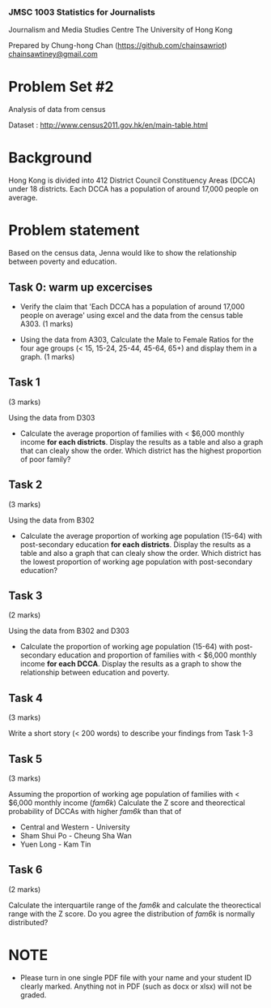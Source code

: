### JMSC 1003 Statistics for Journalists
Journalism and Media Studies Centre
The University of Hong Kong

Prepared by Chung-hong Chan (https://github.com/chainsawriot)  chainsawtiney@gmail.com

# Problem Set #2

Analysis of data from census

Dataset : http://www.census2011.gov.hk/en/main-table.html

# Background

Hong Kong is divided into 412 District Council Constituency Areas (DCCA) under 18 districts. Each DCCA has a population of around 17,000 people on average.

# Problem statement

Based on the census data, Jenna would like to show the relationship between poverty and education.

## Task 0: warm up excercises

* Verify the claim that 'Each DCCA has a population of around 17,000 people on average' using excel and the data from the census table A303. (1 marks)

* Using the data from A303, Calculate the Male to Female Ratios for the four age groups (< 15, 15-24, 25-44, 45-64, 65+) and display them in a graph. (1 marks)

## Task 1

(3 marks)

Using the data from D303

* Calculate the average proportion of families with < $6,000 monthly income **for each districts**. Display the results as a table and also a graph that can clealy show the order. Which district has the highest proportion of poor family?

## Task 2

(3 marks)

Using the data from B302

* Calculate the average proportion of working age population (15-64) with post-secondary education **for each districts**. Display the results as a table and also a graph that can clealy show the order. Which district has the lowest proportion of working age population with post-secondary education?

## Task 3

(2 marks)

Using the data from B302 and D303

* Calculate the proportion of working age population (15-64) with post-secondary education and proportion of families with < $6,000 monthly income **for each DCCA**. Display the results as a graph to show the relationship between education and poverty.

## Task 4

(3 marks)

Write a short story (< 200 words) to describe your findings from Task 1-3

## Task 5

(3 marks)

Assuming the proportion of working age population of families with < $6,000 monthly income (*fam6k*) Calculate the Z score and theorectical probability of DCCAs with higher *fam6k* than that of

* Central and Western - University
* Sham Shui Po - Cheung Sha Wan
* Yuen Long - Kam Tin

## Task 6

(2 marks)

Calculate the interquartile range of the *fam6k* and calculate the theorectical range with the Z score. Do you agree the distribution of *fam6k* is normally distributed?

# NOTE

* Please turn in one single PDF file with your name and your student ID clearly marked. Anything not in PDF (such as docx or xlsx) will not be graded.

